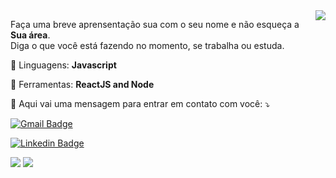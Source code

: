 <img align='right' src='https://github-readme-stats.vercel.app/api?username=vitor-risso&show_icons=true&title_color=783c00&text_color=af552e&icon_color=783c00&bg_color=f8efd4&cache_seconds=2300%22'>

<!--
**vitor-risso/vitor-risso** is a ✨ _special_ ✨ repository because its `README.md` (this file) appears on your GitHub profile.
-->

<p align="left"> 
  Faça uma breve aprensentação sua com o seu nome e não esqueça a <strong>Sua área</strong>.<br>
  Diga o que você está fazendo no momento, se trabalha ou estuda.
</p>

<p align="left">
  🦄 Linguagens: <strong>Javascript</strong>
</p>

<p align="left">
  💼 Ferramentas: <strong>ReactJS and Node</strong>
</p>

<p align="left">
  💌 Aqui vai uma mensagem para entrar em contato com você: ⤵️
</p>


  
  [![Gmail Badge](https://img.shields.io/badge/-Gmail-c14438?style=for-the-badge&logo=Gmail&logoColor=white&link=mailto:carollquiterio@gmail.com)](mailto:risso.vitor.vitor37@gmail.com@gmail.com)

  

  [![Linkedin Badge](https://img.shields.io/badge/-LinkedIn-blue?style=for-the-badge&logo=Linkedin&logoColor=white&link=https:https://www.linkedin.com/in/carolina-quiterio-978419188/)](https://www.linkedin.com/in/cvitor-risso)

  <a href="#" alt="WhatsApp">
  <img src="https://img.shields.io/badge/-WhatsApp-25d366?style=flat-square&labelColor=25d366&logo=whatsapp&logoColor=white&link=https://api.whatsapp.com/send?phone=5519993747589"/></a>

  <a href="#" alt="Instagram">
  <img src="https://img.shields.io/badge/-Instagram-DF0174?style=flat-square&labelColor=DF0174&logo=instagram&logoColor=white&link="https://www.instagram.com/_vitorrisso/""/></a>
</p>  
